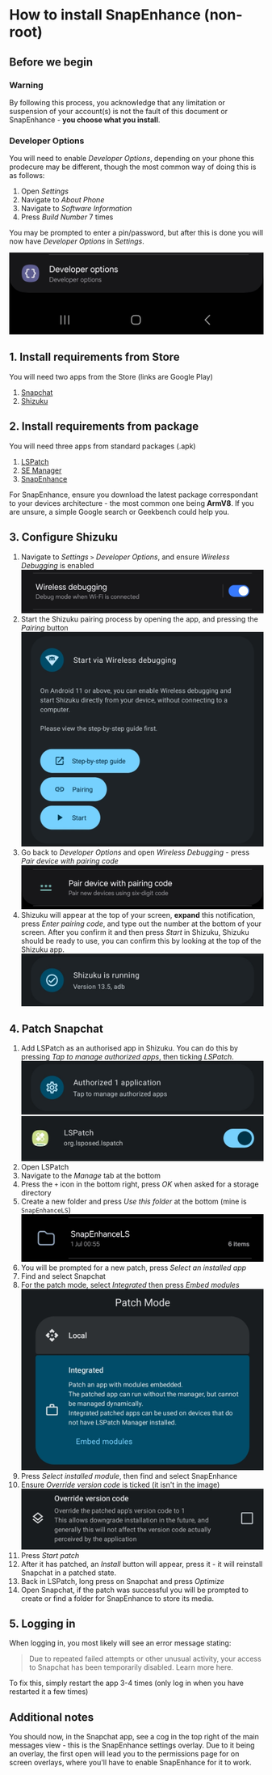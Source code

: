# How to install SnapEnhance (non-root)

## Before we begin
### Warning
By following this process, you acknowledge that any limitation or suspension of your account(s) is not the fault of this document or SnapEnhance - **you choose what you install**.

### Developer Options
You will need to enable *Developer Options*, depending on your phone this prodecure may be different, though the most common way of doing this is as follows:
1. Open *Settings*
2. Navigate to *About Phone*
3. Navigate to *Software Information*
4. Press *Build Number* 7 times

You may be prompted to enter a pin/password, but after this is done you will now have *Developer Options* in *Settings*.

![Image of Developer Options in Settings](https://github.com/xifil/xifil/blob/main/assets/jpg/Screenshot_20240701_021146_Settings.jpg)

## 1. Install requirements from Store
You will need two apps from the Store (links are Google Play)
1. [Snapchat](https://play.google.com/store/apps/details?id=com.snapchat.android)
2. [Shizuku](https://play.google.com/store/apps/details?id=moe.shizuku.privileged.api)

## 2. Install requirements from package
You will need three apps from standard packages (.apk)
1. [LSPatch](https://github.com/xifil/xifil/raw/main/assets/apk/LSPatch-v0.6-398.apk)
2. [SE Manager](https://github.com/xifil/xifil/raw/main/assets/apk/SE-Manager.apk)
3. [SnapEnhance](https://github.com/rhunk/SnapEnhance/releases)

For SnapEnhance, ensure you download the latest package correspondant to your devices architecture - the most common one being **ArmV8**. If you are unsure, a simple Google search or Geekbench could help you.

## 3. Configure Shizuku
1. Navigate to *Settings* `>` *Developer Options*, and ensure *Wireless Debugging* is enabled
   ![Wireless Debugging](https://github.com/xifil/xifil/blob/main/assets/jpg/Screenshot_20240701_024052_Settings.jpg)
2. Start the Shizuku pairing process by opening the app, and pressing the *Pairing* button
   ![Pairing](https://github.com/xifil/xifil/blob/main/assets/jpg/Screenshot_20240701_022916_Shizuku.jpg)
3. Go back to *Developer Options* and open *Wireless Debugging* - press *Pair device with pairing code*
   ![Pairing Code Button](https://github.com/xifil/xifil/blob/main/assets/jpg/Screenshot_20240701_023128_Settings.jpg)
4. Shizuku will appear at the top of your screen, **expand** this notification, press *Enter pairing code*, and type out the number at the bottom of your screen. After you confirm it and then press *Start* in Shizuku, Shizuku should be ready to use, you can confirm this by looking at the top of the Shizuku app.
   ![Shizuku Ready](https://github.com/xifil/xifil/blob/main/assets/jpg/Screenshot_20240701_023741_Shizuku.jpg)

## 4. Patch Snapchat
1. Add LSPatch as an authorised app in Shizuku. You can do this by pressing *Tap to manage authorized apps*, then ticking *LSPatch*.
   ![Manage authorized](https://github.com/xifil/xifil/blob/main/assets/jpg/Screenshot_20240701_024615_Shizuku.jpg)
   ![Tick](https://github.com/xifil/xifil/blob/main/assets/jpg/Screenshot_20240701_024626_Shizuku.jpg)
2. Open LSPatch
3. Navigate to the *Manage* tab at the bottom
4. Press the `+` icon in the bottom right, press *OK* when asked for a storage directory
5. Create a new folder and press *Use this folder* at the bottom (mine is `SnapEnhanceLS`)
   ![Folder](https://github.com/xifil/xifil/blob/main/assets/jpg/Screenshot_20240701_031909_My%20Files.jpg)
6. You will be prompted for a new patch, press *Select an installed app*
7. Find and select Snapchat
8. For the patch mode, select *Integrated* then press *Embed modules*
   ![Embed modules](https://github.com/xifil/xifil/blob/main/assets/jpg/Screenshot_20240701_030128_LSPatch.jpg)
9. Press *Select installed module*, then find and select SnapEnhance
10. Ensure *Override version code* is ticked (it isn't in the image)
    ![Override version code](https://github.com/xifil/xifil/blob/main/assets/jpg/Screenshot_20240701_030139_LSPatch.jpg)
11. Press *Start patch*
12. After it has patched, an *Install* button will appear, press it - it will reinstall Snapchat in a patched state.
13. Back in LSPatch, long press on Snapchat and press *Optimize*
14. Open Snapchat, if the patch was successful you will be prompted to create or find a folder for SnapEnhance to store its media.

## 5. Logging in
When logging in, you most likely will see an error message stating:
> Due to repeated failed attempts or other unusual activity, your access to Snapchat has been temporarily disabled. Learn more here.

To fix this, simply restart the app 3-4 times (only log in when you have restarted it a few times)

## Additional notes
You should now, in the Snapchat app, see a cog in the top right of the main messages view - this is the SnapEnhance settings overlay. Due to it being an overlay, the first open will lead you to the permissions page for on screen overlays, where you'll have to enable SnapEnhance for it to work.
